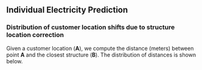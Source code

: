 ## Individual Electricity Prediction

### Distribution of customer location shifts due to structure location correction
Given a customer location (**A**), we compute the distance (meters) between point **A** and the closest structure (**B**). The distribution of distances is shown below.

